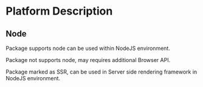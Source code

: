 # Platform Description

## Node

Package supports node can be used within NodeJS environment.

Package not supports node, may requires additional Browser API.

Package marked as SSR, can be used in Server side rendering framework in NodeJS environment.
